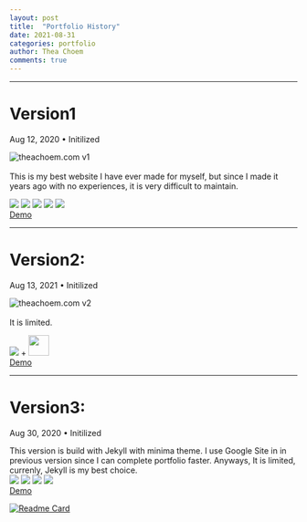 ```yaml
---
layout: post
title:  "Portfolio History"
date: 2021-08-31
categories: portfolio
author: Thea Choem
comments: true
---
```

<hr>

# Version1
<p class="post-meta">Aug 12, 2020 • Initilized</p>

![theachoem.com v1](https://user-images.githubusercontent.com/29684683/131478022-82daad13-93ac-46b1-ac3c-e03a6a791e1f.png)
<br><br>
This is my best website I have ever made for myself, but since I made it years ago with no experiences, it is very difficult to maintain.
<br>
<div class="mt"></div>
<img src="https://img.shields.io/badge/JavaScript-F7DF1E?style=for-the-badge&logo=javascript&logoColor=black" />
<img src="https://img.shields.io/badge/CSS-239120?style=for-the-badge&logo=css3&logoColor=white" />
<img src="https://img.shields.io/badge/HTML5-E34F26?style=for-the-badge&logo=html5&logoColor=white" />
<img src="https://img.shields.io/badge/PHP-777BB4?style=for-the-badge&logo=php&logoColor=white" /> 
<img src="https://img.shields.io/badge/Sass-CC6699?style=for-the-badge&logo=sass&logoColor=white" />
<div class="mt"></div>
<a href="http://v1.theachoem.com" target="_blank" class="primary-button mt">Demo</a>
<hr>

# Version2:
<p class="post-meta">Aug 13, 2021 • Initilized</p>

![theachoem.com v2](https://user-images.githubusercontent.com/29684683/131478013-468b09a3-9e14-4456-a322-e0b2d52aa98e.png)
<br><br>
It is limited.
<br>
<div class="mt"></div>
<img src="https://img.shields.io/badge/Figma-F24E1E?style=for-the-badge&logo=figma&logoColor=white" /> +
<img height="36px" src="https://www.epidemic-marketing.com/wp-content/uploads/2020/03/google-sites-1024x322.jpg" />
<div class="mt"></div>
<a href="https://v2.theachoem.com" target="_blank" class="primary-button mt">Demo</a>
<hr>

# Version3:
<p class="post-meta">Aug 30, 2020 • Initilized</p>
This version is build with Jekyll with minima theme. I use Google Site in in previous version since I can complete portfolio faster. Anyways, It is limited, currenly, Jekyll is my best choice.
<br>
<div class="mt"></div>
<img src="https://img.shields.io/badge/Jekyll-CC0000?style=for-the-badge&logo=Jekyll&logoColor=white"/>
<img src="https://img.shields.io/badge/Netlify-00C7B7?style=for-the-badge&logo=netlify&logoColor=white" />
<img src="https://img.shields.io/badge/Sass-CC6699?style=for-the-badge&logo=sass&logoColor=white" />
<img src="https://img.shields.io/badge/Markdown-000000?style=for-the-badge&logo=markdown&logoColor=white" />
<div class="mt"></div>
<a href="https://v3.theachoem.com" target="_blank" class="primary-button mt">Demo</a>

[![Readme Card](https://github-readme-stats.vercel.app/api/pin/?username=theachoem&repo=theachoem)](https://github.com/theachoem/theachoem)